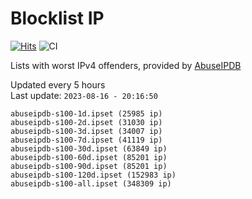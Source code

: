 # Blocklist IP

[![Hits](https://hits.seeyoufarm.com/api/count/incr/badge.svg?url=https%3A%2F%2Fgithub.com%2Fborestad%2Fblocklist-ip%2F&count_bg=%2379C83D&title_bg=%23555555&icon=&icon_color=%23E7E7E7&title=hits&edge_flat=false)](https://hits.seeyoufarm.com)  ![CI](https://img.shields.io/github/workflow/status/borestad/blocklist-ip/CI?style=flat-square)

Lists with worst IPv4 offenders, provided by [AbuseIPDB](https://www.abuseipdb.com/)

<!-- FOOTER-PLACEHOLDER -->
Updated every 5 hours<br>
Last update: `2023-08-16 - 20:16:50`
```
abuseipdb-s100-1d.ipset (25985 ip)
abuseipdb-s100-2d.ipset (31030 ip)
abuseipdb-s100-3d.ipset (34007 ip)
abuseipdb-s100-7d.ipset (41119 ip)
abuseipdb-s100-30d.ipset (63849 ip)
abuseipdb-s100-60d.ipset (85201 ip)
abuseipdb-s100-90d.ipset (85201 ip)
abuseipdb-s100-120d.ipset (152983 ip)
abuseipdb-s100-all.ipset (348309 ip)
```
